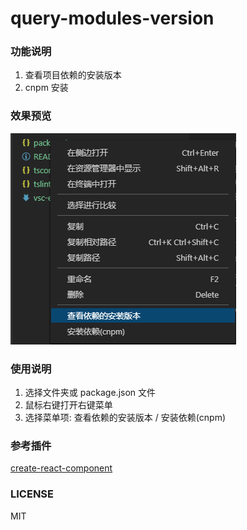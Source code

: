 # query-modules-version

### 功能说明
1. 查看项目依赖的安装版本
2. cnpm 安装

### 效果预览
![查看项目依赖的安装版本](./preview.png)

### 使用说明
1. 选择文件夹或 package.json 文件
2. 鼠标右键打开右键菜单
3. 选择菜单项: 查看依赖的安装版本 / 安装依赖(cnpm)

### 参考插件
[create-react-component](https://github.com/tobi12345/create-react-component)

### LICENSE
MIT
